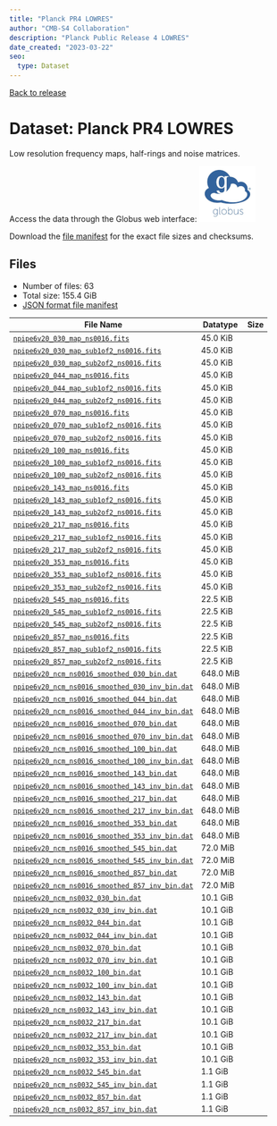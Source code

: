 ```yaml
---
title: "Planck PR4 LOWRES"
author: "CMB-S4 Collaboration"
description: "Planck Public Release 4 LOWRES"
date_created: "2023-03-22"
seo:
  type: Dataset
---
```


[Back to release](./planck_pr4.html#datasets)

# Dataset: Planck PR4 LOWRES

Low resolution frequency maps, half-rings and noise matrices.

Access the data through the Globus web interface: [![Download via Globus](images/globus-logo.png)](https://app.globus.org/file-manager?origin_id=38f01147-f09e-483d-a552-3866669a846d&origin_path=%2Fpublic%2Fplanck%2Fplanck_pr4%2Flowres%2F)

Download the [file manifest](https://g-456d30.0ed28.75bc.data.globus.org/public/planck/planck_pr4/lowres/manifest.json) for the exact file sizes and checksums.

## Files

- Number of files: 63
- Total size: 155.4 GiB
- [JSON format file manifest](https://g-456d30.0ed28.75bc.data.globus.org/public/planck/planck_pr4/lowres/manifest.json)

|                                                                                  File Name                                                                                   | Datatype  | Size |
| ---------------------------------------------------------------------------------------------------------------------------------------------------------------------------- | --------- | ---- |
| [`npipe6v20_030_map_ns0016.fits`](https://g-456d30.0ed28.75bc.data.globus.org/public/planck/planck_pr4/lowres/npipe6v20_030_map_ns0016.fits)                                 | 45.0 KiB  |      |
| [`npipe6v20_030_map_sub1of2_ns0016.fits`](https://g-456d30.0ed28.75bc.data.globus.org/public/planck/planck_pr4/lowres/npipe6v20_030_map_sub1of2_ns0016.fits)                 | 45.0 KiB  |      |
| [`npipe6v20_030_map_sub2of2_ns0016.fits`](https://g-456d30.0ed28.75bc.data.globus.org/public/planck/planck_pr4/lowres/npipe6v20_030_map_sub2of2_ns0016.fits)                 | 45.0 KiB  |      |
| [`npipe6v20_044_map_ns0016.fits`](https://g-456d30.0ed28.75bc.data.globus.org/public/planck/planck_pr4/lowres/npipe6v20_044_map_ns0016.fits)                                 | 45.0 KiB  |      |
| [`npipe6v20_044_map_sub1of2_ns0016.fits`](https://g-456d30.0ed28.75bc.data.globus.org/public/planck/planck_pr4/lowres/npipe6v20_044_map_sub1of2_ns0016.fits)                 | 45.0 KiB  |      |
| [`npipe6v20_044_map_sub2of2_ns0016.fits`](https://g-456d30.0ed28.75bc.data.globus.org/public/planck/planck_pr4/lowres/npipe6v20_044_map_sub2of2_ns0016.fits)                 | 45.0 KiB  |      |
| [`npipe6v20_070_map_ns0016.fits`](https://g-456d30.0ed28.75bc.data.globus.org/public/planck/planck_pr4/lowres/npipe6v20_070_map_ns0016.fits)                                 | 45.0 KiB  |      |
| [`npipe6v20_070_map_sub1of2_ns0016.fits`](https://g-456d30.0ed28.75bc.data.globus.org/public/planck/planck_pr4/lowres/npipe6v20_070_map_sub1of2_ns0016.fits)                 | 45.0 KiB  |      |
| [`npipe6v20_070_map_sub2of2_ns0016.fits`](https://g-456d30.0ed28.75bc.data.globus.org/public/planck/planck_pr4/lowres/npipe6v20_070_map_sub2of2_ns0016.fits)                 | 45.0 KiB  |      |
| [`npipe6v20_100_map_ns0016.fits`](https://g-456d30.0ed28.75bc.data.globus.org/public/planck/planck_pr4/lowres/npipe6v20_100_map_ns0016.fits)                                 | 45.0 KiB  |      |
| [`npipe6v20_100_map_sub1of2_ns0016.fits`](https://g-456d30.0ed28.75bc.data.globus.org/public/planck/planck_pr4/lowres/npipe6v20_100_map_sub1of2_ns0016.fits)                 | 45.0 KiB  |      |
| [`npipe6v20_100_map_sub2of2_ns0016.fits`](https://g-456d30.0ed28.75bc.data.globus.org/public/planck/planck_pr4/lowres/npipe6v20_100_map_sub2of2_ns0016.fits)                 | 45.0 KiB  |      |
| [`npipe6v20_143_map_ns0016.fits`](https://g-456d30.0ed28.75bc.data.globus.org/public/planck/planck_pr4/lowres/npipe6v20_143_map_ns0016.fits)                                 | 45.0 KiB  |      |
| [`npipe6v20_143_map_sub1of2_ns0016.fits`](https://g-456d30.0ed28.75bc.data.globus.org/public/planck/planck_pr4/lowres/npipe6v20_143_map_sub1of2_ns0016.fits)                 | 45.0 KiB  |      |
| [`npipe6v20_143_map_sub2of2_ns0016.fits`](https://g-456d30.0ed28.75bc.data.globus.org/public/planck/planck_pr4/lowres/npipe6v20_143_map_sub2of2_ns0016.fits)                 | 45.0 KiB  |      |
| [`npipe6v20_217_map_ns0016.fits`](https://g-456d30.0ed28.75bc.data.globus.org/public/planck/planck_pr4/lowres/npipe6v20_217_map_ns0016.fits)                                 | 45.0 KiB  |      |
| [`npipe6v20_217_map_sub1of2_ns0016.fits`](https://g-456d30.0ed28.75bc.data.globus.org/public/planck/planck_pr4/lowres/npipe6v20_217_map_sub1of2_ns0016.fits)                 | 45.0 KiB  |      |
| [`npipe6v20_217_map_sub2of2_ns0016.fits`](https://g-456d30.0ed28.75bc.data.globus.org/public/planck/planck_pr4/lowres/npipe6v20_217_map_sub2of2_ns0016.fits)                 | 45.0 KiB  |      |
| [`npipe6v20_353_map_ns0016.fits`](https://g-456d30.0ed28.75bc.data.globus.org/public/planck/planck_pr4/lowres/npipe6v20_353_map_ns0016.fits)                                 | 45.0 KiB  |      |
| [`npipe6v20_353_map_sub1of2_ns0016.fits`](https://g-456d30.0ed28.75bc.data.globus.org/public/planck/planck_pr4/lowres/npipe6v20_353_map_sub1of2_ns0016.fits)                 | 45.0 KiB  |      |
| [`npipe6v20_353_map_sub2of2_ns0016.fits`](https://g-456d30.0ed28.75bc.data.globus.org/public/planck/planck_pr4/lowres/npipe6v20_353_map_sub2of2_ns0016.fits)                 | 45.0 KiB  |      |
| [`npipe6v20_545_map_ns0016.fits`](https://g-456d30.0ed28.75bc.data.globus.org/public/planck/planck_pr4/lowres/npipe6v20_545_map_ns0016.fits)                                 | 22.5 KiB  |      |
| [`npipe6v20_545_map_sub1of2_ns0016.fits`](https://g-456d30.0ed28.75bc.data.globus.org/public/planck/planck_pr4/lowres/npipe6v20_545_map_sub1of2_ns0016.fits)                 | 22.5 KiB  |      |
| [`npipe6v20_545_map_sub2of2_ns0016.fits`](https://g-456d30.0ed28.75bc.data.globus.org/public/planck/planck_pr4/lowres/npipe6v20_545_map_sub2of2_ns0016.fits)                 | 22.5 KiB  |      |
| [`npipe6v20_857_map_ns0016.fits`](https://g-456d30.0ed28.75bc.data.globus.org/public/planck/planck_pr4/lowres/npipe6v20_857_map_ns0016.fits)                                 | 22.5 KiB  |      |
| [`npipe6v20_857_map_sub1of2_ns0016.fits`](https://g-456d30.0ed28.75bc.data.globus.org/public/planck/planck_pr4/lowres/npipe6v20_857_map_sub1of2_ns0016.fits)                 | 22.5 KiB  |      |
| [`npipe6v20_857_map_sub2of2_ns0016.fits`](https://g-456d30.0ed28.75bc.data.globus.org/public/planck/planck_pr4/lowres/npipe6v20_857_map_sub2of2_ns0016.fits)                 | 22.5 KiB  |      |
| [`npipe6v20_ncm_ns0016_smoothed_030_bin.dat`](https://g-456d30.0ed28.75bc.data.globus.org/public/planck/planck_pr4/lowres/npipe6v20_ncm_ns0016_smoothed_030_bin.dat)         | 648.0 MiB |      |
| [`npipe6v20_ncm_ns0016_smoothed_030_inv_bin.dat`](https://g-456d30.0ed28.75bc.data.globus.org/public/planck/planck_pr4/lowres/npipe6v20_ncm_ns0016_smoothed_030_inv_bin.dat) | 648.0 MiB |      |
| [`npipe6v20_ncm_ns0016_smoothed_044_bin.dat`](https://g-456d30.0ed28.75bc.data.globus.org/public/planck/planck_pr4/lowres/npipe6v20_ncm_ns0016_smoothed_044_bin.dat)         | 648.0 MiB |      |
| [`npipe6v20_ncm_ns0016_smoothed_044_inv_bin.dat`](https://g-456d30.0ed28.75bc.data.globus.org/public/planck/planck_pr4/lowres/npipe6v20_ncm_ns0016_smoothed_044_inv_bin.dat) | 648.0 MiB |      |
| [`npipe6v20_ncm_ns0016_smoothed_070_bin.dat`](https://g-456d30.0ed28.75bc.data.globus.org/public/planck/planck_pr4/lowres/npipe6v20_ncm_ns0016_smoothed_070_bin.dat)         | 648.0 MiB |      |
| [`npipe6v20_ncm_ns0016_smoothed_070_inv_bin.dat`](https://g-456d30.0ed28.75bc.data.globus.org/public/planck/planck_pr4/lowres/npipe6v20_ncm_ns0016_smoothed_070_inv_bin.dat) | 648.0 MiB |      |
| [`npipe6v20_ncm_ns0016_smoothed_100_bin.dat`](https://g-456d30.0ed28.75bc.data.globus.org/public/planck/planck_pr4/lowres/npipe6v20_ncm_ns0016_smoothed_100_bin.dat)         | 648.0 MiB |      |
| [`npipe6v20_ncm_ns0016_smoothed_100_inv_bin.dat`](https://g-456d30.0ed28.75bc.data.globus.org/public/planck/planck_pr4/lowres/npipe6v20_ncm_ns0016_smoothed_100_inv_bin.dat) | 648.0 MiB |      |
| [`npipe6v20_ncm_ns0016_smoothed_143_bin.dat`](https://g-456d30.0ed28.75bc.data.globus.org/public/planck/planck_pr4/lowres/npipe6v20_ncm_ns0016_smoothed_143_bin.dat)         | 648.0 MiB |      |
| [`npipe6v20_ncm_ns0016_smoothed_143_inv_bin.dat`](https://g-456d30.0ed28.75bc.data.globus.org/public/planck/planck_pr4/lowres/npipe6v20_ncm_ns0016_smoothed_143_inv_bin.dat) | 648.0 MiB |      |
| [`npipe6v20_ncm_ns0016_smoothed_217_bin.dat`](https://g-456d30.0ed28.75bc.data.globus.org/public/planck/planck_pr4/lowres/npipe6v20_ncm_ns0016_smoothed_217_bin.dat)         | 648.0 MiB |      |
| [`npipe6v20_ncm_ns0016_smoothed_217_inv_bin.dat`](https://g-456d30.0ed28.75bc.data.globus.org/public/planck/planck_pr4/lowres/npipe6v20_ncm_ns0016_smoothed_217_inv_bin.dat) | 648.0 MiB |      |
| [`npipe6v20_ncm_ns0016_smoothed_353_bin.dat`](https://g-456d30.0ed28.75bc.data.globus.org/public/planck/planck_pr4/lowres/npipe6v20_ncm_ns0016_smoothed_353_bin.dat)         | 648.0 MiB |      |
| [`npipe6v20_ncm_ns0016_smoothed_353_inv_bin.dat`](https://g-456d30.0ed28.75bc.data.globus.org/public/planck/planck_pr4/lowres/npipe6v20_ncm_ns0016_smoothed_353_inv_bin.dat) | 648.0 MiB |      |
| [`npipe6v20_ncm_ns0016_smoothed_545_bin.dat`](https://g-456d30.0ed28.75bc.data.globus.org/public/planck/planck_pr4/lowres/npipe6v20_ncm_ns0016_smoothed_545_bin.dat)         | 72.0 MiB  |      |
| [`npipe6v20_ncm_ns0016_smoothed_545_inv_bin.dat`](https://g-456d30.0ed28.75bc.data.globus.org/public/planck/planck_pr4/lowres/npipe6v20_ncm_ns0016_smoothed_545_inv_bin.dat) | 72.0 MiB  |      |
| [`npipe6v20_ncm_ns0016_smoothed_857_bin.dat`](https://g-456d30.0ed28.75bc.data.globus.org/public/planck/planck_pr4/lowres/npipe6v20_ncm_ns0016_smoothed_857_bin.dat)         | 72.0 MiB  |      |
| [`npipe6v20_ncm_ns0016_smoothed_857_inv_bin.dat`](https://g-456d30.0ed28.75bc.data.globus.org/public/planck/planck_pr4/lowres/npipe6v20_ncm_ns0016_smoothed_857_inv_bin.dat) | 72.0 MiB  |      |
| [`npipe6v20_ncm_ns0032_030_bin.dat`](https://g-456d30.0ed28.75bc.data.globus.org/public/planck/planck_pr4/lowres/npipe6v20_ncm_ns0032_030_bin.dat)                           | 10.1 GiB  |      |
| [`npipe6v20_ncm_ns0032_030_inv_bin.dat`](https://g-456d30.0ed28.75bc.data.globus.org/public/planck/planck_pr4/lowres/npipe6v20_ncm_ns0032_030_inv_bin.dat)                   | 10.1 GiB  |      |
| [`npipe6v20_ncm_ns0032_044_bin.dat`](https://g-456d30.0ed28.75bc.data.globus.org/public/planck/planck_pr4/lowres/npipe6v20_ncm_ns0032_044_bin.dat)                           | 10.1 GiB  |      |
| [`npipe6v20_ncm_ns0032_044_inv_bin.dat`](https://g-456d30.0ed28.75bc.data.globus.org/public/planck/planck_pr4/lowres/npipe6v20_ncm_ns0032_044_inv_bin.dat)                   | 10.1 GiB  |      |
| [`npipe6v20_ncm_ns0032_070_bin.dat`](https://g-456d30.0ed28.75bc.data.globus.org/public/planck/planck_pr4/lowres/npipe6v20_ncm_ns0032_070_bin.dat)                           | 10.1 GiB  |      |
| [`npipe6v20_ncm_ns0032_070_inv_bin.dat`](https://g-456d30.0ed28.75bc.data.globus.org/public/planck/planck_pr4/lowres/npipe6v20_ncm_ns0032_070_inv_bin.dat)                   | 10.1 GiB  |      |
| [`npipe6v20_ncm_ns0032_100_bin.dat`](https://g-456d30.0ed28.75bc.data.globus.org/public/planck/planck_pr4/lowres/npipe6v20_ncm_ns0032_100_bin.dat)                           | 10.1 GiB  |      |
| [`npipe6v20_ncm_ns0032_100_inv_bin.dat`](https://g-456d30.0ed28.75bc.data.globus.org/public/planck/planck_pr4/lowres/npipe6v20_ncm_ns0032_100_inv_bin.dat)                   | 10.1 GiB  |      |
| [`npipe6v20_ncm_ns0032_143_bin.dat`](https://g-456d30.0ed28.75bc.data.globus.org/public/planck/planck_pr4/lowres/npipe6v20_ncm_ns0032_143_bin.dat)                           | 10.1 GiB  |      |
| [`npipe6v20_ncm_ns0032_143_inv_bin.dat`](https://g-456d30.0ed28.75bc.data.globus.org/public/planck/planck_pr4/lowres/npipe6v20_ncm_ns0032_143_inv_bin.dat)                   | 10.1 GiB  |      |
| [`npipe6v20_ncm_ns0032_217_bin.dat`](https://g-456d30.0ed28.75bc.data.globus.org/public/planck/planck_pr4/lowres/npipe6v20_ncm_ns0032_217_bin.dat)                           | 10.1 GiB  |      |
| [`npipe6v20_ncm_ns0032_217_inv_bin.dat`](https://g-456d30.0ed28.75bc.data.globus.org/public/planck/planck_pr4/lowres/npipe6v20_ncm_ns0032_217_inv_bin.dat)                   | 10.1 GiB  |      |
| [`npipe6v20_ncm_ns0032_353_bin.dat`](https://g-456d30.0ed28.75bc.data.globus.org/public/planck/planck_pr4/lowres/npipe6v20_ncm_ns0032_353_bin.dat)                           | 10.1 GiB  |      |
| [`npipe6v20_ncm_ns0032_353_inv_bin.dat`](https://g-456d30.0ed28.75bc.data.globus.org/public/planck/planck_pr4/lowres/npipe6v20_ncm_ns0032_353_inv_bin.dat)                   | 10.1 GiB  |      |
| [`npipe6v20_ncm_ns0032_545_bin.dat`](https://g-456d30.0ed28.75bc.data.globus.org/public/planck/planck_pr4/lowres/npipe6v20_ncm_ns0032_545_bin.dat)                           | 1.1 GiB   |      |
| [`npipe6v20_ncm_ns0032_545_inv_bin.dat`](https://g-456d30.0ed28.75bc.data.globus.org/public/planck/planck_pr4/lowres/npipe6v20_ncm_ns0032_545_inv_bin.dat)                   | 1.1 GiB   |      |
| [`npipe6v20_ncm_ns0032_857_bin.dat`](https://g-456d30.0ed28.75bc.data.globus.org/public/planck/planck_pr4/lowres/npipe6v20_ncm_ns0032_857_bin.dat)                           | 1.1 GiB   |      |
| [`npipe6v20_ncm_ns0032_857_inv_bin.dat`](https://g-456d30.0ed28.75bc.data.globus.org/public/planck/planck_pr4/lowres/npipe6v20_ncm_ns0032_857_inv_bin.dat)                   | 1.1 GiB   |      |
